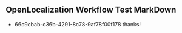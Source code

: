 ## OpenLocalization Workflow Test MarkDown
* 66c9cbab-c36b-4291-8c78-9af78f00f178 thanks!

<!--HONumber=Jul16_HO2-->


